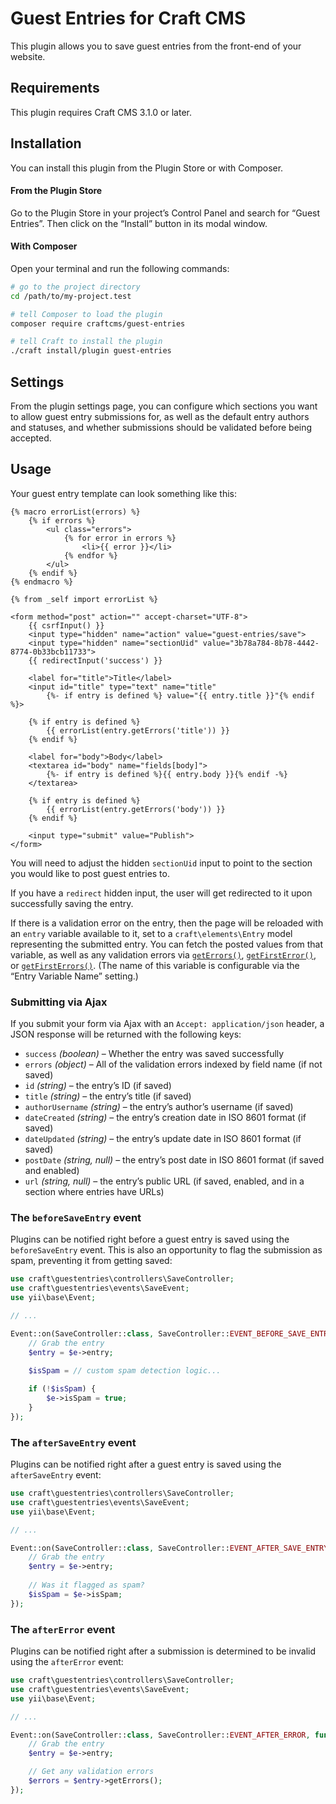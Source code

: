 # Guest Entries for Craft CMS

This plugin allows you to save guest entries from the front-end of your website.

## Requirements

This plugin requires Craft CMS 3.1.0 or later.

## Installation

You can install this plugin from the Plugin Store or with Composer.

#### From the Plugin Store

Go to the Plugin Store in your project’s Control Panel and search for “Guest Entries”. Then click on the “Install” button in its modal window.

#### With Composer

Open your terminal and run the following commands:

```bash
# go to the project directory
cd /path/to/my-project.test

# tell Composer to load the plugin
composer require craftcms/guest-entries

# tell Craft to install the plugin
./craft install/plugin guest-entries
```

## Settings

From the plugin settings page, you can configure which sections you want to allow guest entry submissions for, as well as the default entry authors and statuses, and whether submissions should be validated before being accepted.

## Usage

Your guest entry template can look something like this:

```twig
{% macro errorList(errors) %}
    {% if errors %}
        <ul class="errors">
            {% for error in errors %}
                <li>{{ error }}</li>
            {% endfor %}
        </ul>
    {% endif %}
{% endmacro %}

{% from _self import errorList %}

<form method="post" action="" accept-charset="UTF-8">
    {{ csrfInput() }}
    <input type="hidden" name="action" value="guest-entries/save">
    <input type="hidden" name="sectionUid" value="3b78a784-8b78-4442-8774-0b33bcb11733">
    {{ redirectInput('success') }}

    <label for="title">Title</label>
    <input id="title" type="text" name="title"
        {%- if entry is defined %} value="{{ entry.title }}"{% endif %}>
    
    {% if entry is defined %}
        {{ errorList(entry.getErrors('title')) }}
    {% endif %}

    <label for="body">Body</label>
    <textarea id="body" name="fields[body]">
        {%- if entry is defined %}{{ entry.body }}{% endif -%}
    </textarea>
    
    {% if entry is defined %}
        {{ errorList(entry.getErrors('body')) }}
    {% endif %}

    <input type="submit" value="Publish">
</form>
```

You will need to adjust the hidden `sectionUid` input to point to the section you would like to post guest entries to.

If you have a `redirect` hidden input, the user will get redirected to it upon successfully saving the entry.

If there is a validation error on the entry, then the page will be reloaded with an `entry` variable available to it, set to a `craft\elements\Entry` model representing the submitted entry. You can fetch the posted values from that variable, as well as any validation errors via [`getErrors()`], [`getFirstError()`], or [`getFirstErrors()`]. (The name of this variable is configurable via the “Entry Variable Name” setting.)

[`getErrors()`]: http://www.yiiframework.com/doc-2.0/yii-base-model.html#getErrors()-detail
[`getFirstError()`]: http://www.yiiframework.com/doc-2.0/yii-base-model.html#getFirstError()-detail
[`getFirstErrors()`]: http://www.yiiframework.com/doc-2.0/yii-base-model.html#getFirstErrors()-detail

### Submitting via Ajax

If you submit your form via Ajax with an `Accept: application/json` header, a JSON response will be returned with the following keys:

- `success` _(boolean)_ – Whether the entry was saved successfully
- `errors` _(object)_ – All of the validation errors indexed by field name (if not saved)  
- `id` _(string)_ – the entry’s ID (if saved)
- `title` _(string)_ – the entry’s title (if saved)
- `authorUsername` _(string)_ – the entry’s author’s username (if saved)
- `dateCreated` _(string)_ – the entry’s creation date in ISO 8601 format (if saved)
- `dateUpdated` _(string)_ – the entry’s update date in ISO 8601 format (if saved)
- `postDate` _(string, null)_ – the entry’s post date in ISO 8601 format (if saved and enabled)
- `url` _(string, null)_ – the entry’s public URL (if saved, enabled, and in a section where entries have URLs)

### The `beforeSaveEntry` event

Plugins can be notified right before a guest entry is saved using the `beforeSaveEntry` event. This is also an opportunity to flag the submission as spam, preventing it from getting saved:

```php
use craft\guestentries\controllers\SaveController;
use craft\guestentries\events\SaveEvent;
use yii\base\Event;

// ...

Event::on(SaveController::class, SaveController::EVENT_BEFORE_SAVE_ENTRY, function(SaveEvent $e) {
    // Grab the entry
    $entry = $e->entry;

    $isSpam = // custom spam detection logic...
    
    if (!$isSpam) {
        $e->isSpam = true;
    }
});
```

### The `afterSaveEntry` event

Plugins can be notified right after a guest entry is saved using the `afterSaveEntry` event:

```php
use craft\guestentries\controllers\SaveController;
use craft\guestentries\events\SaveEvent;
use yii\base\Event;

// ...

Event::on(SaveController::class, SaveController::EVENT_AFTER_SAVE_ENTRY, function(SaveEvent $e) {
    // Grab the entry
    $entry = $e->entry;
    
    // Was it flagged as spam?
    $isSpam = $e->isSpam;
});
```

### The `afterError` event

Plugins can be notified right after a submission is determined to be invalid using the `afterError` event:

```php
use craft\guestentries\controllers\SaveController;
use craft\guestentries\events\SaveEvent;
use yii\base\Event;

// ...

Event::on(SaveController::class, SaveController::EVENT_AFTER_ERROR, function(SaveEvent $e) {
    // Grab the entry
    $entry = $e->entry;

    // Get any validation errors
    $errors = $entry->getErrors();
});
```
